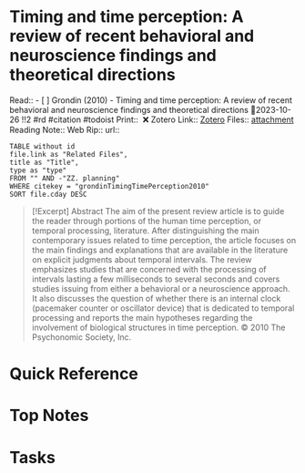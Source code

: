 
# Timing and time perception: A review of recent behavioral and neuroscience findings and theoretical directions
Read:: - [ ] Grondin (2010) - Timing and time perception: A review of recent behavioral and neuroscience findings and theoretical directions 🛫2023-10-26 !!2 #rd #citation #todoist
Print::  ❌
Zotero Link:: [Zotero](zotero://select/library/items/RIE3564B) 
Files:: [attachment](<file:///C:/Users/michaelt/Insync/m@tarlton.info/Google%20Drive/06.%20Zotero/storage/AJDFT84W/Grondin_2010_Timing%20and%20time%20perception.pdf>)
Reading Note::
Web Rip::
url:: 

```dataview
TABLE without id
file.link as "Related Files",
title as "Title",
type as "type"
FROM "" AND -"ZZ. planning"
WHERE citekey = "grondinTimingTimePerception2010" 
SORT file.cday DESC
```

> [!Excerpt] Abstract
> The aim of the present review article is to guide the reader through portions of the human time perception, or temporal processing, literature. After distinguishing the main contemporary issues related to time perception, the article focuses on the main findings and explanations that are available in the literature on explicit judgments about temporal intervals. The review emphasizes studies that are concerned with the processing of intervals lasting a few milliseconds to several seconds and covers studies issuing from either a behavioral or a neuroscience approach. It also discusses the question of whether there is an internal clock (pacemaker counter or oscillator device) that is dedicated to temporal processing and reports the main hypotheses regarding the involvement of biological structures in time perception. © 2010 The Psychonomic Society, Inc.
# Quick Reference

# Top Notes

# Tasks






















